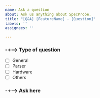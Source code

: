 ```yaml
---
name: Ask a question
about: Ask us anything about SpecProbe.
title: "[Q&A] [FeatureName] - [Question]"
labels: ''
assignees: ''

---
```


### -+--> Type of question
- [ ] General
- [ ] Parser
- [ ] Hardware
- [ ] Others

### -+--> Ask here
